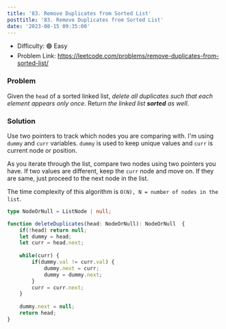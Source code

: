 ```yaml
---
title: '83. Remove Duplicates from Sorted List'
posttitle: '83. Remove Duplicates from Sorted List'
date: '2023-08-15 09:35:00'
---
```


- Difficulty:  🟢 Easy
- Problem Link: https://leetcode.com/problems/remove-duplicates-from-sorted-list/

### Problem

Given the `head` of a sorted linked list, _delete all duplicates such that each element appears only once_. Return _the linked list **sorted** as well_.

### Solution

Use two pointers to track which nodes you are comparing with. I'm using `dummy` and `curr` variables. `dummy` is used to keep unique values and `curr` is current node or position.

As you iterate through the list, compare two nodes using two pointers you have. If two values are different, keep the `curr` node and move on. If they are same, just proceed to the next node in the list.

The time complexity of this algorithm is `O(N), N = number of nodes in the list`.

```ts
type NodeOrNull = ListNode | null;

function deleteDuplicates(head: NodeOrNull): NodeOrNull  {
    if(!head) return null;
    let dummy = head;
    let curr = head.next;
    
    while(curr) {
        if(dummy.val != curr.val) {
            dummy.next = curr;
            dummy = dummy.next;
        }
        curr = curr.next;
    }
    
    dummy.next = null;
    return head;
}
```